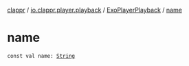 [clappr](../../index.md) / [io.clappr.player.playback](../index.md) / [ExoPlayerPlayback](index.md) / [name](./name.md)

# name

`const val name: `[`String`](https://kotlinlang.org/api/latest/jvm/stdlib/kotlin/-string/index.html)
